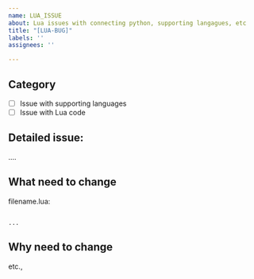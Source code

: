 ```yaml
---
name: LUA_ISSUE
about: Lua issues with connecting python, supporting langagues, etc
title: "[LUA-BUG]"
labels: ''
assignees: ''

---
```


## Category

- [ ] Issue with supporting languages
- [ ] Issue with Lua code 

## Detailed issue:

....

## What need to change
filename.lua:
```

...

```

## Why need to change
etc.,
